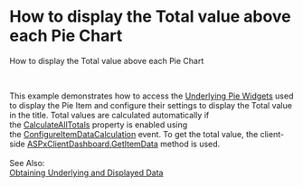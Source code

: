 # How to display the Total value above each Pie Chart


<p>How to display the Total value above each Pie Chart</p>
<p> </p>
<p>This example demonstrates how to access the <a href="https://documentation.devexpress.com/Dashboard/CustomDocument18020.aspx">Underlying Pie Widgets</a> used to display the Pie Item and configure their settings to display the Total value in the title. Total values are calculated automatically if the <a href="https://documentation.devexpress.com/Dashboard/DevExpressDashboardWebConfigureItemDataCalculationWebEventArgs_CalculateAllTotalstopic.aspx">CalculateAllTotals</a> property is enabled using the <a href="https://documentation.devexpress.com/Dashboard/DevExpress.DashboardWeb.ASPxDashboard.ConfigureItemDataCalculation.event">ConfigureItemDataCalculation</a> event. To get the total value, the client-side <a href="https://documentation.devexpress.com/Dashboard/DevExpressDashboardWebScriptsASPxClientDashboard_GetItemDatatopic.aspx">ASPxClientDashboard.GetItemData</a> method is used. <br><br>See Also:<br><a href="https://documentation.devexpress.com/Dashboard/17642/Preparing-the-Designer-and-Viewer-Applications/Web-Viewer/Obtaining-Underlying-and-Displayed-Data">Obtaining Underlying and Displayed Data</a> </p>

<br/>


